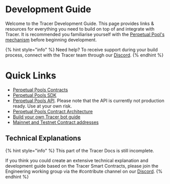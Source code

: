 # Development Guide

Welcome to the Tracer Development Guide. This page provides links & resources for everything you need to build on top of and integrate with Tracer. It is recommended you familiarise yourself with the [Perpetual Pool's mechanism](../advanced-topics/mechanism/README.md) before beginning development.

{% hint style="info" %}
Need help? To receive support during your build process, connect with the Tracer team through our [Discord](https://discord.gg/TracerDAO).
{% endhint %}

# Quick Links
- [Perpetual Pools Contracts](https://github.com/tracer-protocol/perpetual-pools-contracts)
- [Perpetual Pools SDK](https://github.com/tracer-protocol/pools-js)
- [Perpetual Pools API](https://api.tracer.finance/docs/#/). Please note that the API is currently not production ready. Use at your own risk.
- [Perpetual Pools Contract Architecture](../advanced-topics/mechanism/README.md#implementation)
- [Build your own Tracer bot guide](https://medium.com/tracer-dao/byob-build-your-own-bot-on-tracer-perpetual-pools-v2-a43e88e9d090)
- [Mainnet and Testnet Contract addresses](../contract-addresses.md)

## Technical Explanations

{% hint style="info" %}
This part of the Tracer Docs is still incomplete.&#x20;

If you think you could create an extensive technical explanation and development guide based on the Tracer Smart Contracts, please join the Engineering working group via the #contribute channel on our [Discord](https://discord.gg/TracerDAO).
{% endhint %}



